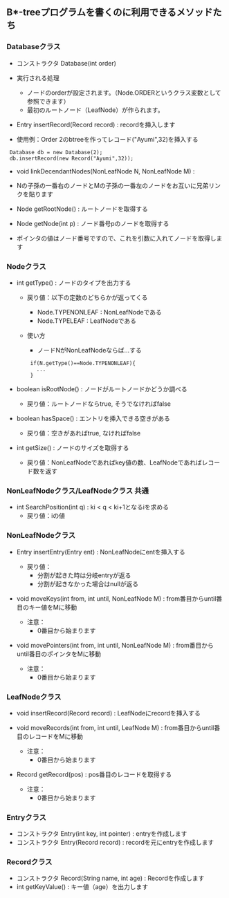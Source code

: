 ## B*-treeプログラムを書くのに利用できるメソッドたち

### Databaseクラス
 * コンストラクタ Database(int order)
  * 実行される処理
    * ノードのorderが設定されます。（Node.ORDERというクラス変数として参照できます）
    * 最初のルートノード（LeafNode）が作られます。
 
 * Entry insertRecord(Record record) : recordを挿入します
  * 使用例：Order 2のbtreeを作ってレコード("Ayumi",32)を挿入する
 
  ```
   Database db = new Database(2);
   db.insertRecord(new Record("Ayumi",32));
  ```
 
 * void linkDecendantNodes(NonLeafNode N, NonLeafNode M) : 
  * Nの子孫の一番右のノードとMの子孫の一番左のノードをお互いに兄弟リンクを貼ります

 * Node getRootNode() : ルートノードを取得する

 * Node getNode(int p) : ノード番号pのノードを取得する
  * ポインタの値はノード番号ですので、これを引数に入れてノードを取得します

### Nodeクラス
 * int getType() : ノードのタイプを出力する
   * 戻り値：以下の定数のどちらかが返ってくる
     * Node.TYPENONLEAF : NonLeafNodeである
     * Node.TYPELEAF : LeafNodeである
   * 使い方
     * ノードNがNonLeafNodeならば…する

      ```
       if(N.getType()==Node.TYPENONLEAF){
         ...
       }
      ``` 
 * boolean isRootNode() : ノードがルートノードかどうか調べる
   * 戻り値：ルートノードならtrue, そうでなければfalse
   
 * boolean hasSpace() : エントリを挿入できる空きがある
   * 戻り値：空きがあればtrue, なければfalse

 * int getSize() : ノードのサイズを取得する
   * 戻り値：NonLeafNodeであればkey値の数、LeafNodeであればレコード数を返す

### NonLeafNodeクラス/LeafNodeクラス 共通
 * int SearchPosition(int q) : ki < q < ki+1となるiを求める
   * 戻り値：iの値


### NonLeafNodeクラス
 * Entry insertEntry(Entry ent) : NonLeafNodeにentを挿入する
   * 戻り値：
      * 分割が起きた時は分岐entryが返る
      * 分割が起きなかった場合はnullが返る

 * void moveKeys(int from, int until, NonLeafNode M) : from番目からuntil番目のキー値をMに移動
   * 注意：
      * 0番目から始まります

 * void movePointers(int from, int until, NonLeafNode M) : from番目からuntil番目のポインタをMに移動
   * 注意：
      * 0番目から始まります

### LeafNodeクラス
 * void insertRecord(Record record) : LeafNodeにrecordを挿入する

 * void moveRecords(int from, int until, LeafNode M) : from番目からuntil番目のレコードをMに移動
   * 注意：
     * 0番目から始まります

 * Record getRecord(pos) : pos番目のレコードを取得する
   * 注意：
     * 0番目から始まります

### Entryクラス
 * コンストラクタ Entry(int key, int pointer) : entryを作成します
 * コンストラクタ Entry(Record record) : recordを元にentryを作成します

### Recordクラス
 * コンストラクタ Record(String name, int age) : Recordを作成します
 * int getKeyValue() : キー値（age）を出力します

